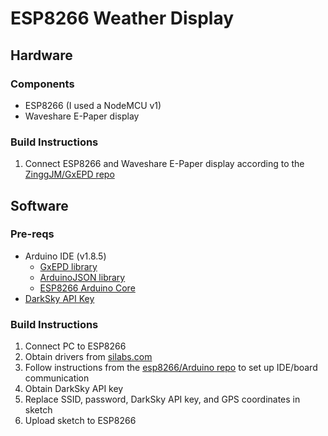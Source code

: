 # ESP8266 Weather Display

## Hardware
### Components
* ESP8266 (I used a NodeMCU v1)
* Waveshare E-Paper display

### Build Instructions
1. Connect ESP8266 and Waveshare E-Paper display according to the [ZinggJM/GxEPD repo](https://github.com/ZinggJM/GxEPD)

## Software
### Pre-reqs
* Arduino IDE (v1.8.5)
	* [GxEPD library](https://github.com/ZinggJM/GxEPD)
	* [ArduinoJSON library](https://github.com/bblanchon/ArduinoJson)
	* [ESP8266 Arduino Core](https://github.com/esp8266/Arduino)
* [DarkSky API Key](https://darksky.net/dev/docs)

### Build Instructions
1. Connect PC to ESP8266
2. Obtain drivers from [silabs.com](https://www.silabs.com/products/development-tools/software/usb-to-uart-bridge-vcp-drivers)
3. Follow instructions from the [esp8266/Arduino repo](https://github.com/esp8266/Arduino) to set up IDE/board communication
4. Obtain DarkSky API key
5. Replace SSID, password, DarkSky API key, and GPS coordinates in sketch
6. Upload sketch to ESP8266
